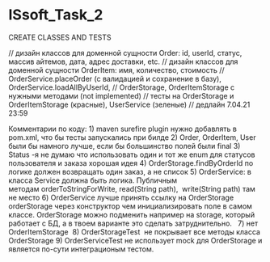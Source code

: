 # ISsoft_Task_2

CREATE CLASSES AND TESTS

// дизайн классов для доменной сущности Order: id, userId, статус, массив айтемов, дата, адрес доставки, etc.
// дизайн классов для доменной сущности OrderItem: имя, количество, стоимость
// OrderService.placeOrder (c валидацией и сохранение в базу), OrderService.loadAllByUserId,
// OrderStorage, OrderItemStorage с нужными методами (not implemented)
// тесты на OrderStorage и OrderItemStorage (красные), UserService (зеленые)
// дедлайн 7.04.21 23:59


Комментарии по коду:
1) maven surefire plugin нужно добавлять в pom.xml, что бы тесты запускались при билде
2) Order, OrderItem, User были бы намного лучше, если бы большинство полей были final
3) Status -я не думаю что использовать один и тот же enum для статусов пользователя и заказа хорошая идея
4) OrderStorage.findByOrderId по логике должен возвращать один заказ, а не список
5) OrderService: в класса Service должна быть логика. Публичным методам orderToStringForWrite, read(String path),  write(String path) там не место
6) OrderService лучше принять ссылку на OrderStorage orderStorage через конструктор чем инициализировать поле в самом классе. OrderStorage можно подменить например на storage, который работает с БД, а в твоем варианте это сделать затруднительно.  
7) нет OrderItemStorage 
8) OrderStorageTest  не покрывает все методы класса OrderStorage
9) OrderServiceTest не использует mock для OrderStorage и является по-сути интеграционым тестом.
